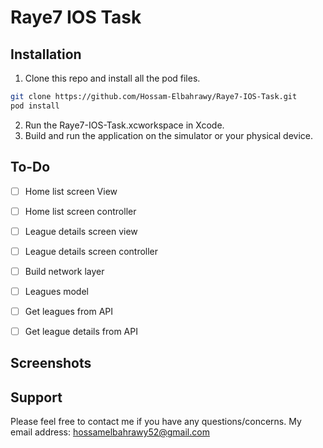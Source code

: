 # Raye7 IOS Task


## Installation
1. Clone this repo and install all the pod files.
```bash
git clone https://github.com/Hossam-Elbahrawy/Raye7-IOS-Task.git
pod install
```
2. Run the Raye7-IOS-Task.xcworkspace in Xcode.
3. Build and run the application on the simulator or your physical device.


## To-Do
- [ ] Home list screen View
- [ ] Home list  screen controller
- [ ] League details screen view
- [ ] League details screen controller
- [ ] Build network layer
- [ ] Leagues model
- [ ] Get leagues from API
- [ ] Get league details from API


## Screenshots

Support
------
Please feel free to contact me if you have any questions/concerns. My email address: hossamelbahrawy52@gmail.com
